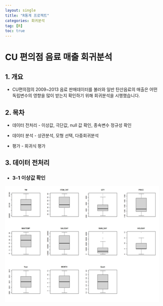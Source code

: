 ```yaml
---
layout: single
title: "R통계 프로젝트"
categories: 회귀분석
tag: [R]
toc: true
---
```


# CU 편의점 음료 매출 회귀분석

## 1. 개요

- CU편의점의 2009~2013 음료 판매데이터를 불러와 일반 탄산음료의 매출은 어떤 독립변수의 영향을 많이 받는지 확인하기 위해 회귀분석을 시행했습니다.

## 2. 목차

- 데이터 전처리 - 이상값, 극단값, null 값 확인, 종속변수 정규성 확인

- 데이터 분석 - 상관분석, 모형 선택, 다중회귀분석

- 평가 - 회귀식 평가

## 3. 데이터 전처리

- ### 3-1 이상값 확인

![이상치확인BOXPLOT.jpeg](https://github.com/jinseongmensch/jinseongmensch.github.io/blob/master/_posts/_images/2023-07-19-first/db4f1ab0ccd1d67a325ae6027fdb4a3dd093f13c.jpeg)
